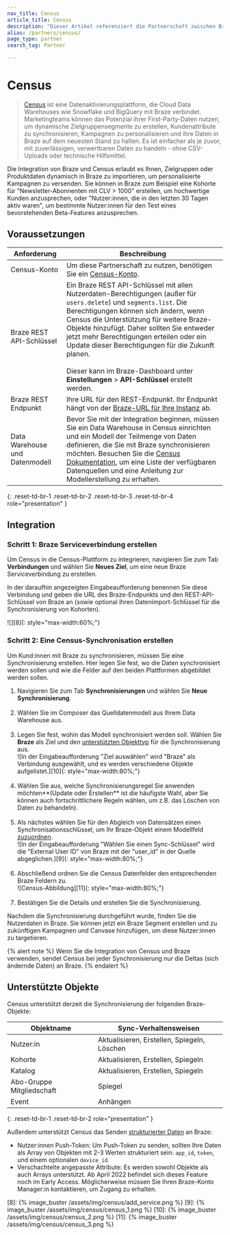 ```yaml
---
nav_title: Census
article_title: Census
description: "Dieser Artikel referenziert die Partnerschaft zwischen Braze und Census, einer Datenintegrationsplattform, die es Ihnen erlaubt, dynamisch Targeting Segmente mit Daten aus Ihrem Cloud Warehouse zusammenzustellen."
alias: /partners/census/
page_type: partner
search_tag: Partner

---
```


# Census

> [Census][1] ist eine Datenaktivierungsplattform, die Cloud Data Warehouses wie Snowflake und BigQuery mit Braze verbindet. Marketingteams können das Potenzial ihrer First-Party-Daten nutzen, um dynamische Zielgruppensegmente zu erstellen, Kundenattribute zu synchronisieren, Kampagnen zu personalisieren und ihre Daten in Braze auf dem neuesten Stand zu halten. Es ist einfacher als je zuvor, mit zuverlässigen, verwertbaren Daten zu handeln - ohne CSV-Uploads oder technische Hilfsmittel.

Die Integration von Braze und Census erlaubt es Ihnen, Zielgruppen oder Produktdaten dynamisch in Braze zu importieren, um personalisierte Kampagnen zu versenden. Sie können in Braze zum Beispiel eine Kohorte für "Newsletter-Abonnenten mit CLV > 1000" erstellen, um hochwertige Kunden anzusprechen, oder "Nutzer:innen, die in den letzten 30 Tagen aktiv waren", um bestimmte Nutzer:innen für den Test eines bevorstehenden Beta-Features anzusprechen.

## Voraussetzungen

| Anforderung | Beschreibung |
| --- | --- |
| Census-Konto | Um diese Partnerschaft zu nutzen, benötigen Sie ein [Census-Konto][1]. |
| Braze REST API-Schlüssel | Ein Braze REST API-Schlüssel mit allen Nutzerdaten-Berechtigungen (außer für `users.delete`) und `segments.list`. Die Berechtigungen können sich ändern, wenn Census die Unterstützung für weitere Braze-Objekte hinzufügt. Daher sollten Sie entweder jetzt mehr Berechtigungen erteilen oder ein Update dieser Berechtigungen für die Zukunft planen. <br><br> Dieser kann im Braze-Dashboard unter **Einstellungen** > **API-Schlüssel** erstellt werden. |
| Braze REST Endpunkt  | Ihre URL für den REST-Endpunkt. Ihr Endpunkt hängt von der [Braze-URL für Ihre Instanz][2] ab. |
| Data Warehouse und Datenmodell | Bevor Sie mit der Integration beginnen, müssen Sie ein Data Warehouse in Census einrichten und ein Modell der Teilmenge von Daten definieren, die Sie mit Braze synchronisieren möchten. Besuchen Sie die [Census Dokumentation](https://docs.getcensus.com/destinations/braze), um eine Liste der verfügbaren Datenquellen und eine Anleitung zur Modellerstellung zu erhalten. |
{: .reset-td-br-1 .reset-td-br-2 .reset-td-br-3 .reset-td-br-4 role="presentation" }

## Integration

### Schritt 1: Braze Serviceverbindung erstellen

Um Census in die Census-Plattform zu integrieren, navigieren Sie zum Tab **Verbindungen** und wählen Sie **Neues Ziel**, um eine neue Braze Serviceverbindung zu erstellen.

In der daraufhin angezeigten Eingabeaufforderung benennen Sie diese Verbindung und geben die URL des Braze-Endpunkts und den REST-API-Schlüssel von Braze an (sowie optional Ihren Datenimport-Schlüssel für die Synchronisierung von Kohorten).

![][8]{: style="max-width:60%;"}

### Schritt 2: Eine Census-Synchronisation erstellen

Um Kund:innen mit Braze zu synchronisieren, müssen Sie eine Synchronisierung erstellen. Hier legen Sie fest, wo die Daten synchronisiert werden sollen und wie die Felder auf den beiden Plattformen abgebildet werden sollen.

1. Navigieren Sie zum Tab **Synchronisierungen** und wählen Sie **Neue Synchronisierung**.<br><br> 
2. Wählen Sie im Composer das Quelldatenmodell aus Ihrem Data Warehouse aus.<br><br>
3. Legen Sie fest, wohin das Modell synchronisiert werden soll. Wählen Sie **Braze** als Ziel und den [unterstützten Objekttyp](#supported-objects) für die Synchronisierung aus.<br>![In der Eingabeaufforderung "Ziel auswählen" wird "Braze" als Verbindung ausgewählt, und es werden verschiedene Objekte aufgelistet.][10]{: style="max-width:80%;"}<br><br>
4. Wählen Sie aus, welche Synchronisierungsregel Sie anwenden möchten**(Update oder Erstellen** ist die häufigste Wahl, aber Sie können auch fortschrittlichere Regeln wählen, um z.B. das Löschen von Daten zu behandeln).<br><br>
5. Als nächstes wählen Sie für den Abgleich von Datensätzen einen Synchronisationsschlüssel, um Ihr Braze-Objekt einem Modellfeld [zuzuordnen](#supported-objects).<br>![In der Eingabeaufforderung "Wählen Sie einen Sync-Schlüssel" wird die "External User ID" von Braze mit der "user_id" in der Quelle abgeglichen.][9]{: style="max-width:80%;"}<br><br>
6. Abschließend ordnen Sie die Census Datenfelder den entsprechenden Braze Feldern zu.<br>![Census-Abbildung][11]{: style="max-width:80%;"}<br><br>
7. Bestätigen Sie die Details und erstellen Sie die Synchronisierung. 

Nachdem die Synchronisierung durchgeführt wurde, finden Sie die Nutzerdaten in Braze. Sie können jetzt ein Braze Segment erstellen und zu zukünftigen Kampagnen und Canvase hinzufügen, um diese Nutzer:innen zu targetieren. 

{% alert note %}
Wenn Sie die Integration von Census und Braze verwenden, sendet Census bei jeder Synchronisierung nur die Deltas (sich ändernde Daten) an Braze.
{% endalert %}

## Unterstützte Objekte

Census unterstützt derzeit die Synchronisierung der folgenden Braze-Objekte:

| Objektname | Sync-Verhaltensweisen |
| --- | --- |
| Nutzer:in | Aktualisieren, Erstellen, Spiegeln, Löschen |
| Kohorte | Aktualisieren, Erstellen, Spiegeln | 
| Katalog | Aktualisieren, Erstellen, Spiegeln |
| Abo-Gruppe Mitgliedschaft | Spiegel |
| Event | Anhängen |
{: .reset-td-br-1 .reset-td-br-2 role="presentation" }

Außerdem unterstützt Census das Senden [strukturierter Daten](https://docs.getcensus.com/destinations/braze#supported-objects) an Braze: 
- Nutzer:innen Push-Token: Um Push-Token zu senden, sollten Ihre Daten als Array von Objekten mit 2-3 Werten strukturiert sein: `app_id`, `token`, und einem optionalen `device_id`.
- Verschachtelte angepasste Attribute: Es werden sowohl Objekte als auch Arrays unterstützt. Ab April 2022 befindet sich dieses Feature noch im Early Access. Möglicherweise müssen Sie Ihren Braze-Konto Manager:in kontaktieren, um Zugang zu erhalten.

[1]: https://www.getcensus.com/
[2]: {{site.baseurl}}/developer_guide/rest_api/basics/#endpoints
[8]: {% image_buster /assets/img/census/add_service.png %}
[9]: {% image_buster /assets/img/census/census_1.png %}
[10]: {% image_buster /assets/img/census/census_2.png %}
[11]: {% image_buster /assets/img/census/census_3.png %}